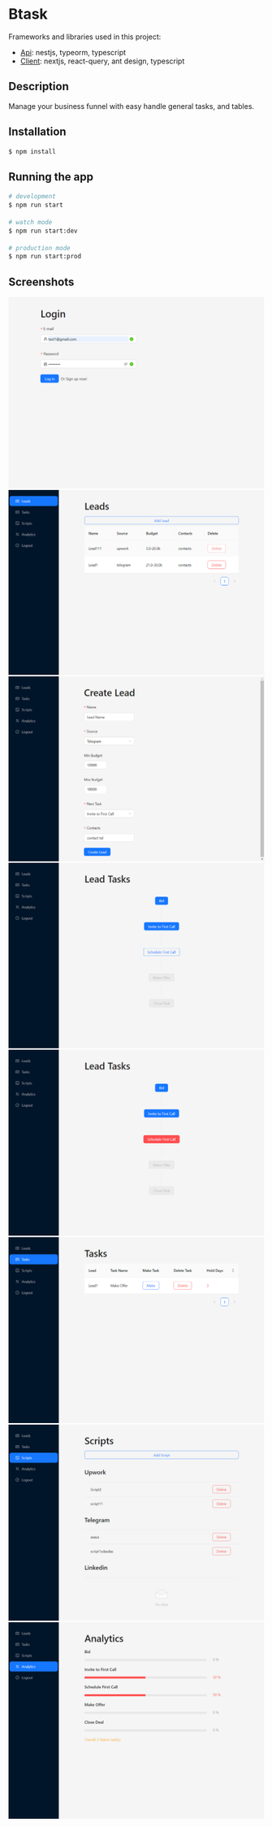 # Btask

Frameworks and libraries used in this project:

- [Api](https://github.com/tarasnurko/btask-server): nestjs, typeorm, typescript
- [Client](https://github.com/tarasnurko/btask-client): nextjs, react-query, ant design, typescript

## Description

Manage your business funnel with easy handle general tasks, and tables.

## Installation

```bash
$ npm install
```

## Running the app

```bash
# development
$ npm run start

# watch mode
$ npm run start:dev

# production mode
$ npm run start:prod
```

## Screenshots

![Login](/screenshots/login.png)
![Leads](/screenshots/leads.png)
![Create Lead](/screenshots/create-lead.png)
![Lead Tasks 1](/screenshots/lead-tasks-1.png)
![Lead Tasks 2](/screenshots/lead-tasks-2.png)
![Tasks](/screenshots/tasks.png)
![Scripts](/screenshots/scripts.png)
![Analytics](/screenshots/analytics.png)
